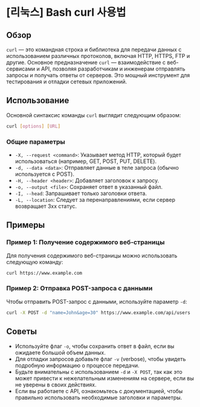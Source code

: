 # [리눅스] Bash curl 사용법

## Обзор
`curl` — это командная строка и библиотека для передачи данных с использованием различных протоколов, включая HTTP, HTTPS, FTP и другие. Основное предназначение `curl` — взаимодействие с веб-сервисами и API, позволяя разработчикам и инженерам отправлять запросы и получать ответы от серверов. Это мощный инструмент для тестирования и отладки сетевых приложений.

## Использование
Основной синтаксис команды `curl` выглядит следующим образом:

```bash
curl [options] [URL]
```

### Общие параметры
- `-X, --request <command>`: Указывает метод HTTP, который будет использоваться (например, GET, POST, PUT, DELETE).
- `-d, --data <data>`: Отправляет данные в теле запроса (обычно используется с POST).
- `-H, --header <header>`: Добавляет заголовок к запросу.
- `-o, --output <file>`: Сохраняет ответ в указанный файл.
- `-I, --head`: Запрашивает только заголовки ответа.
- `-L, --location`: Следует за перенаправлениями, если сервер возвращает 3xx статус.

## Примеры
### Пример 1: Получение содержимого веб-страницы
Для получения содержимого веб-страницы можно использовать следующую команду:

```bash
curl https://www.example.com
```

### Пример 2: Отправка POST-запроса с данными
Чтобы отправить POST-запрос с данными, используйте параметр `-d`:

```bash
curl -X POST -d "name=John&age=30" https://www.example.com/api/users
```

## Советы
- Используйте флаг `-o`, чтобы сохранить ответ в файл, если вы ожидаете большой объем данных.
- Для отладки запросов добавьте флаг `-v` (verbose), чтобы увидеть подробную информацию о процессе передачи.
- Будьте внимательны с использованием `-d` и `-X POST`, так как это может привести к нежелательным изменениям на сервере, если вы не уверены в своих действиях.
- Если вы работаете с API, ознакомьтесь с документацией, чтобы правильно использовать необходимые заголовки и параметры.
